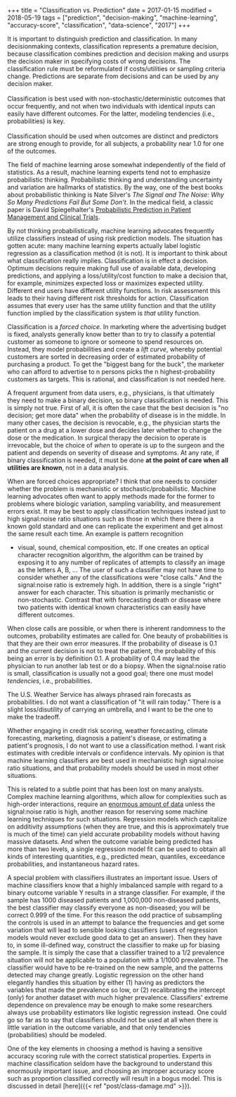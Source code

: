 +++
title = "Classification vs. Prediction"
date = 2017-01-15
modified = 2018-05-19
tags = ["prediction", "decision-making", "machine-learning", "accuracy-score", "classification", "data-science", "2017"]
+++
<p class="rquote">
It is important to distinguish prediction and classification.  In many decisionmaking contexts, classification represents a premature decision, because classification combines prediction and decision making and usurps the decision maker in specifying costs of wrong decisions. The classification rule must be reformulated if costs/utilities or sampling criteria change.  Predictions are separate from decisions and can be used by any decision maker.
<br><br>
Classification is best used with non-stochastic/deterministic outcomes that occur frequently, and not when two individuals with identical inputs can easily have different outcomes.  For the latter, modeling tendencies (i.e., probabilities) is key.<br><br>
Classification should be used when outcomes are distinct and predictors are strong enough to provide, for all subjects, a probability near 1.0 for one of the outcomes.
</p>

The field of machine learning arose somewhat independently of the field
of statistics.  As a result, machine learning experts tend not to
emphasize probabilistic thinking.  Probabilistic thinking and
understanding uncertainty and variation are hallmarks of statistics.  By
the way, one of the best books about probabilistic thinking is Nate
Silver's *The Signal and The Noise: Why So Many Predictions Fail But
Some Don't*.  In the medical field, a classic paper is David
Spiegelhalter's [Probabilistic Prediction in Patient Management and
Clinical Trials](http://www.citeulike.org/user/harrelfe/article/13264888).

By not thinking probabilistically, machine learning advocates frequently
utilize classifiers instead of using risk prediction models.  The
situation has gotten acute: many machine learning experts actually label
logistic regression as a classification method (it is not).  It is
important to think about what classification really implies.
 Classification is in effect a decision.   Optimum decisions require
making full use of available data, developing predictions, and applying
a loss/utility/cost function to make a decision that, for example,
minimizes expected loss or maximizes expected utility.  Different end
users have different utility functions.  In risk assessment this leads
to their having different risk thresholds for action.  Classification
assumes that every user has the same utility function and that the
utility function implied by the classification system is *that* utility
function.

Classification is a *forced choice*.  In marketing where the advertising
budget is fixed, analysts generally know better than to try to classify
a potential customer as someone to ignore or someone to spend resources
on.  Instead, they model probabilities and create a *lift curve*,
whereby potential customers are sorted in decreasing order of estimated
probability of purchasing a product.  To get the "biggest bang for the
buck", the marketer who can afford to advertise to n persons picks the n
highest-probability customers as targets.  This is rational, and
classification is not needed here.

A frequent argument from data users, e.g., physicians, is that
ultimately they need to make a binary decision, so binary classification
is needed.  This is simply not true.  First of all, it is often the case
that the best decision is "no decision; get more data" when the
probability of disease is in the middle.  In many other cases, the
decision is revocable, e.g., the physician starts the patient on a drug
at a lower dose and decides later whether to change the dose or the
medication.  In surgical therapy the decision to operate is irrevocable,
but the choice of *when* to operate is up to the surgeon and the patient
and depends on severity of disease and symptoms.  At any rate, if binary
classification is needed, it must be done **at the point of care when
all utilities are known**, not in a data analysis.

When are forced choices appropriate?  I think that one needs to consider
whether the problem is mechanistic or stochastic/probabilistic.  Machine
learning advocates often want to apply methods made for the former to
problems where biologic variation, sampling variability, and measurement
errors exist.  It may be best to apply classification techniques instead
just to high signal:noise ratio situations such as those in which there
there is a known gold standard and one can replicate the experiment and
get almost the same result each time.  An example is pattern recognition
- visual, sound, chemical composition, etc.  If one creates an optical
character recognition algorithm, the algorithm can be trained by
exposing it to any number of replicates of attempts to classify an image
as the letters A, B, ...   The user of such a classifier may not have
time to consider whether any of the classifications were "close calls."
 And the signal:noise ratio is extremely high. In addition, there is a
single "right" answer for each character.  This situation is primarily mechanistic or non-stochastic.  Contrast that with forecasting death or disease where two patients with identical known characteristics can easily have different outcomes.

When close calls are possible, or when there is inherent randomness to the outcomes, probability estimates are called for.
 One beauty of probabilities is that they are their own error measures.
 If the probability of disease is 0.1 and the current decision is not to
treat the patient, the probability of this being an error is by
definition 0.1.  A probability of 0.4 may lead the physician to run
another lab test or do a biopsy. When the signal:noise ratio is small,
classification is usually not a good goal; there one must model
*tendencies*, i.e., probabilities.

The U.S. Weather Service has always phrased rain forecasts as
probabilities.  I do not want a classification of "it will rain today."
 There is a slight loss/disutility of carrying an umbrella, and I want
to be the one to make the tradeoff.

Whether engaging in credit risk scoring, weather forecasting, climate
forecasting, marketing, diagnosis a patient's disease, or estimating a
patient's prognosis, I do not want to use a classification method.  I
want risk estimates with credible intervals or confidence intervals.  My
opinion is that machine learning classifiers are best used in
mechanistic high signal:noise ratio situations, and that probability
models should be used in most other situations.

This is related to a subtle point that has been lost on many analysts.
 Complex machine learning algorithms, which allow for complexities such
as high-order interactions, require an [enormous amount of
data](http://www.citeulike.org/user/harrelfe/article/13467382) unless
the signal:noise ratio is high, another reason for reserving some
machine learning techniques for such situations.  Regression models
which capitalize on additivity assumptions (when they are true, and this
is approximately true is much of the time) can yield accurate
probability models without having massive datasets.  And when the
outcome variable being predicted has more than two levels, a single
regression model fit can be used to obtain all kinds of interesting
quantities, e.g., predicted mean, quantiles, exceedance probabilities,
and instantaneous hazard rates.

A special problem with classifiers illustrates an important issue.
 Users of machine classifiers know that a highly imbalanced sample with
regard to a binary outcome variable Y results in a strange classifier.
 For example, if the sample has 1000 diseased patients and 1,000,000
non-diseased patients, the best classifier may classify everyone as
non-diseased; you will be correct 0.999 of the time.  For this reason
the odd practice of subsampling the controls is used in an attempt to
balance the frequencies and get some variation that will lead to
sensible looking classifiers (users of regression models would never
exclude good data to get an answer).  Then they have to, in some
ill-defined way, construct the classifier to make up for biasing the
sample.  It is simply the case that a classifier trained to a 1/2
prevalence situation will not be applicable to a population with a
1/1000 prevalence.  The classifier would have to be re-trained
on the new sample, and the patterns detected may change greatly.
 Logistic regression on the other hand elegantly handles this situation
by either (1) having as predictors the variables that made the
prevalence so low, or (2) recalibrating the intercept (only) for another
dataset with much higher prevalence.  Classifiers' extreme dependence on
prevalence may be enough to make some researchers always use probability
estimators like logistic regression instead. One could go so far as to say that classifiers
should not be used at all when there is little variation in the outcome
variable, and that only tendencies (probabilities) should be modeled.

One of the key elements in choosing a method is having a sensitive
accuracy scoring rule with the correct statistical properties.  Experts
in machine classification seldom have the background to understand this
enormously important issue, and choosing an improper accuracy score such
as proportion classified correctly will result in a bogus model.  This is discussed in detail [here]({{< ref "post/class-damage.md" >}}).
